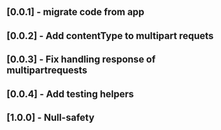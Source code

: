 ## [0.0.1] - migrate code from app

## [0.0.2] - Add contentType to multipart requets

## [0.0.3] - Fix handling response of multipartrequests

## [0.0.4] - Add testing helpers

## [1.0.0] - Null-safety
